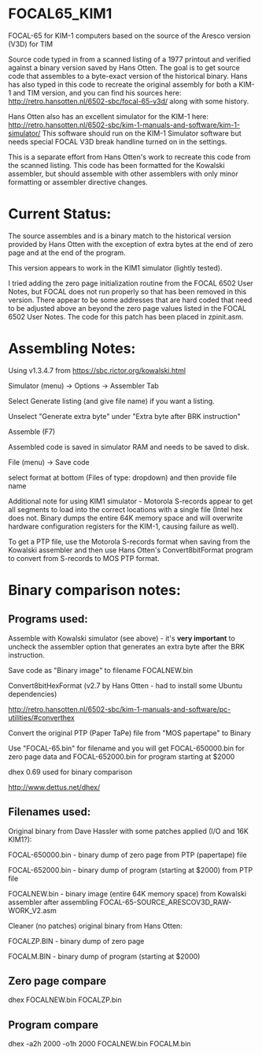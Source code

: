 # FOCAL65_KIM1
FOCAL-65 for KIM-1 computers based on the source of the Aresco version (V3D) for TIM

Source code typed in from a scanned listing of a 1977 printout and
verified against a binary version saved by Hans Otten.  The goal is to
get source code that assembles to a byte-exact version of the
historical binary.  Hans has also typed in this code to recreate the
original assembly for both a KIM-1 and TIM version, and you can find
his sources here: http://retro.hansotten.nl/6502-sbc/focal-65-v3d/
along with some history.

Hans Otten also has an excellent simulator for the KIM-1 here:
http://retro.hansotten.nl/6502-sbc/kim-1-manuals-and-software/kim-1-simulator/
This software should run on the KIM-1 Simulator software but needs
special FOCAL V3D break handline turned on in the settings.

This is a separate effort from Hans Otten's work to recreate this code
from the scanned listing.  This code has been formatted for the
Kowalski assembler, but should assemble with other assemblers with
only minor formatting or assembler directive changes.

# Current Status:

The source assembles and is a binary match to the historical
version provided by Hans Otten with the exception of extra bytes
at the end of zero page and at the end of the program.

This version appears to work in the KIM1 simulator (lightly tested).

I tried adding the zero page initialization routine from the FOCAL
6502 User Notes, but FOCAL does not run properly so that has been
removed in this version.  There appear to be some addresses that are
hard coded that need to be adjusted above an beyond the zero page
values listed in the FOCAL 6502 User Notes.  The code for this patch
has been placed in zpinit.asm.

# Assembling Notes:
Using v1.3.4.7 from https://sbc.rictor.org/kowalski.html

Simulator (menu) -> Options -> Assembler Tab

Select Generate listing (and give file name) if you want a listing.

Unselect "Generate extra byte" under "Extra byte after BRK instruction"

Assemble (F7)

Assembled code is saved in simulator RAM and needs to be saved to disk.

File (menu) -> Save code

select format at bottom (Files of type: dropdown) and then provide file name

Additional note for using KIM1 simulator - Motorola S-records appear
to get all segments to load into the correct locations with a single
file (Intel hex does not.  Binary dumps the entire 64K memory space
and will overwrite hardware configuration registers for the KIM-1, 
causing failure as well).

To get a PTP file, use the Motorola S-records format when saving from the
Kowalski assembler and then use Hans Otten's Convert8bitFormat program
to convert from S-records to MOS PTP format.

# Binary comparison notes:
## Programs used:
Assemble with Kowalski simulator (see above) - it's **very important** to uncheck the
assembler option that generates an extra byte after the BRK instruction.

Save code as "Binary image" to filename FOCALNEW.bin

Convert8bitHexFormat (v2.7 by Hans Otten - had to install some Ubuntu dependencies)

http://retro.hansotten.nl/6502-sbc/kim-1-manuals-and-software/pc-utilities/#converthex

Convert the original PTP (Paper TaPe) file from "MOS papertape" to Binary

Use "FOCAL-65.bin" for filename and you will get FOCAL-650000.bin for zero page data
and FOCAL-652000.bin for program starting at $2000

dhex 0.69 used for binary comparison

http://www.dettus.net/dhex/

## Filenames used:
Original binary from Dave Hassler with some patches applied (I/O and 16K KIM1?):

FOCAL-650000.bin - binary dump of zero page from PTP (papertape) file

FOCAL-652000.bin - binary dump of program (starting at $2000) from PTP file

FOCALNEW.bin - binary image (entire 64K memory space) from Kowalski assembler after assembling FOCAL-65-SOURCE_ARESCOV3D_RAW-WORK_V2.asm 

Cleaner (no patches) original binary from Hans Otten:

FOCALZP.BIN - binary dump of zero page

FOCALM.BIN - binary dump of program (starting at $2000)

## Zero page compare
dhex FOCALNEW.bin FOCALZP.bin

## Program compare
dhex -a2h 2000 -o1h 2000 FOCALNEW.bin FOCALM.bin
